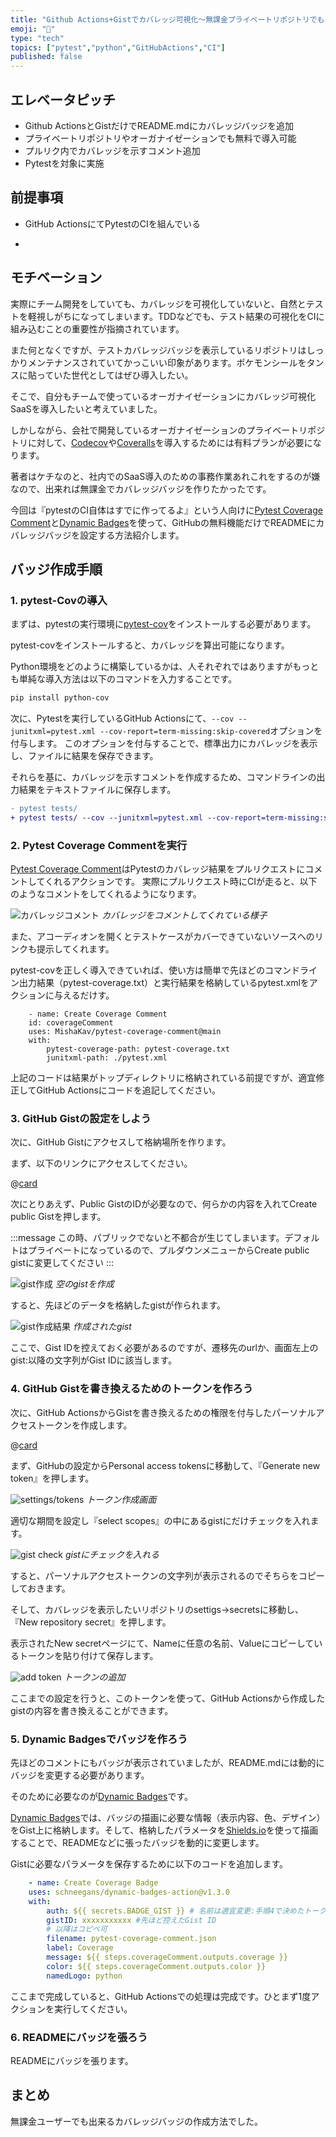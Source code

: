 ```yaml
---
title: "Github Actions+Gistでカバレッジ可視化～無課金プライベートリポジトリでもカバレッジバッジが欲しい～"
emoji: "🐙"
type: "tech"
topics: ["pytest","python","GitHubActions","CI"]
published: false
---
```


## エレベータピッチ

- Github ActionsとGistだけでREADME.mdにカバレッジバッジを追加
- プライベートリポジトリやオーガナイゼーションでも無料で導入可能
- プルリク内でカバレッジを示すコメント追加
- Pytestを対象に実施

## 前提事項

- GitHub ActionsにてPytestのCIを組んでいる

-

## モチベーション

実際にチーム開発をしていても、カバレッジを可視化していないと、自然とテストを軽視しがちになってしまいます。TDDなどでも、テスト結果の可視化をCIに組み込むことの重要性が指摘されています。

また何となくですが、テストカバレッジバッジを表示しているリポジトリはしっかりメンテナンスされていてかっこいい印象があります。ポケモンシールをタンスに貼っていた世代としてはぜひ導入したい。

そこで、自分もチームで使っているオーガナイゼーションにカバレッジ可視化SaaSを導入したいと考えていました。

しかしながら、会社で開発しているオーガナイゼーションのプライベートリポジトリに対して、[Codecov](https://about.codecov.io/)や[Coveralls](https://coveralls.io/)を導入するためには有料プランが必要になります。

著者はケチなのと、社内でのSaaS導入のための事務作業あれこれをするのが嫌なので、出来れば無課金でカバレッジバッジを作りたかったです。

今回は『pytestのCI自体はすでに作ってるよ』という人向けに[Pytest Coverage Comment](https://github.com/marketplace/actions/pytest-coverage-comment)と[Dynamic Badges](https://github.com/marketplace/actions/dynamic-badges)を使って、GitHubの無料機能だけでREADMEにカバレッジバッジを設定する方法紹介します。

## バッジ作成手順

### 1. pytest-Covの導入

まずは、pytestの実行環境に[pytest-cov](https://pytest-cov.readthedocs.io/en/latest/)をインストールする必要があります。

pytest-covをインストールすると、カバレッジを算出可能になります。

Python環境をどのように構築しているかは、人それぞれではありますがもっとも単純な導入方法は以下のコマンドを入力することです。

```bash
pip install python-cov
```

次に、Pytestを実行しているGitHub Actionsにて、`--cov --junitxml=pytest.xml --cov-report=term-missing:skip-covered`オプションを付与します。
このオプションを付与することで、標準出力にカバレッジを表示し、ファイルに結果を保存できます。

それらを基に、カバレッジを示すコメントを作成するため、コマンドラインの出力結果をテキストファイルに保存します。

```diff bash: pytest.yml
- pytest tests/ 
+ pytest tests/ --cov --junitxml=pytest.xml --cov-report=term-missing:skip-covered | tee pytest-coverage.txt
```

### 2. Pytest Coverage Commentを実行

[Pytest Coverage Comment](https://github.com/marketplace/actions/pytest-coverage-comment)はPytestのカバレッジ結果をプルリクエストにコメントしてくれるアクションです。
実際にプルリクエスト時にCIが走ると、以下のようなコメントをしてくれるようになります。

![カバレッジコメント](/images/article_a27fb7264b3ea7/pytest-comment.png)
*カバレッジをコメントしてくれている様子*

また、アコーディオンを開くとテストケースがカバーできていないソースへのリンクも提示してくれます。

pytest-covを正しく導入できていれば、使い方は簡単で先ほどのコマンドライン出力結果（pytest-coverage.txt）と実行結果を格納しているpytest.xmlをアクションに与えるだけす。

```yml: pytest.yml
    - name: Create Coverage Comment
    id: coverageComment
    uses: MishaKav/pytest-coverage-comment@main
    with:
        pytest-coverage-path: pytest-coverage.txt
        junitxml-path: ./pytest.xml
```

上記のコードは結果がトップディレクトリに格納されている前提ですが、適宜修正してGitHub Actionsにコードを追記してください。

### 3. GitHub Gistの設定をしよう

次に、GitHub Gistにアクセスして格納場所を作ります。

まず、以下のリンクにアクセスしてください。

@[card](https://gist.github.com/)

次にとりあえず、Public GistのIDが必要なので、何らかの内容を入れてCreate public Gistを押します。

:::message
この時、パブリックでないと不都合が生じてしまいます。デフォルトはプライベートになっているので、プルダウンメニューからCreate public gistに変更してください
:::

![gist作成](/images/article_a27fb7264b3ea7/gist-create.png)
*空のgistを作成*

すると、先ほどのデータを格納したgistが作られます。

![gist作成結果](/images/article_a27fb7264b3ea7/gist-id.png)
*作成されたgist*

ここで、Gist IDを控えておく必要があるのですが、遷移先のurlか、画面左上のgist:以降の文字列がGist IDに該当します。

### 4. GitHub Gistを書き換えるためのトークンを作ろう

次に、GitHub ActionsからGistを書き換えるための権限を付与したパーソナルアクセストークンを作成します。

@[card](https://github.com/settings/tokens)

まず、GitHubの設定からPersonal access tokensに移動して、『Generate new token』を押します。

![settings/tokens](/images/article_a27fb7264b3ea7/github-setting-token.jpg)
*トークン作成画面*

適切な期間を設定し『select scopes』の中にあるgistにだけチェックを入れます。

![gist check](/images/article_a27fb7264b3ea7/gist-check.png)
*gistにチェックを入れる*

すると、パーソナルアクセストークンの文字列が表示されるのでそちらをコピーしておきます。

そして、カバレッジを表示したいリポジトリのsettigs→secretsに移動し、『New repository secret』を押します。

表示されたNew secretページにて、Nameに任意の名前、Valueにコピーしているトークンを貼り付けて保存します。

![add token](/images/article_a27fb7264b3ea7/add-token.png)
*トークンの追加*

ここまでの設定を行うと、このトークンを使って、GitHub Actionsから作成したgistの内容を書き換えることができます。

### 5. Dynamic Badgesでバッジを作ろう

先ほどのコメントにもバッジが表示されていましたが、README.mdには動的にバッジを変更する必要があります。

そのために必要なのが[Dynamic Badges](https://github.com/marketplace/actions/dynamic-badges)です。

[Dynamic Badges](https://github.com/marketplace/actions/dynamic-badges)では、バッジの描画に必要な情報（表示内容、色、デザイン）をGist上に格納します。そして、格納したパラメータを[Shields.io](https://shields.io/)を使って描画することで、READMEなどに張ったバッジを動的に変更します。

Gistに必要なパラメータを保存するために以下のコードを追加します。

```yml :pytest.yml
    - name: Create Coverage Badge
    uses: schneegans/dynamic-badges-action@v1.3.0
    with:
        auth: ${{ secrets.BADGE_GIST }} # 名前は適宜変更:手順4で決めたトークン名
        gistID: xxxxxxxxxxx #先ほど控えたGist ID
        # 以降はコピペ可
        filename: pytest-coverage-comment.json
        label: Coverage
        message: ${{ steps.coverageComment.outputs.coverage }}
        color: ${{ steps.coverageComment.outputs.color }}
        namedLogo: python
```

ここまで完成していると、GitHub Actionsでの処理は完成です。ひとまず1度アクションを実行してください。

### 6. READMEにバッジを張ろう

READMEにバッジを張ります。

## まとめ

無課金ユーザーでも出来るカバレッジバッジの作成方法でした。
